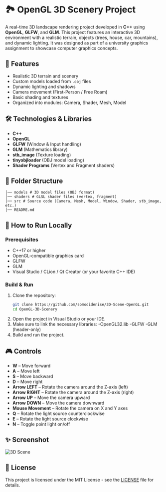 # 🏞️ OpenGL 3D Scenery Project

A real-time 3D landscape rendering project developed in **C++** using **OpenGL**, **GLFW**, and **GLM**. This project features an interactive 3D environment with a realistic terrain, objects (trees, house, car, mountains), and dynamic lighting. It was designed as part of a university graphics assignment to showcase computer graphics concepts.


## 🌟 Features

- Realistic 3D terrain and scenery
- Custom models loaded from `.obj` files
- Dynamic lighting and shadows
- Camera movement (First-Person / Free Roam)
- Basic shading and textures
- Organized into modules: Camera, Shader, Mesh, Model


## 🛠️ Technologies & Libraries

- **C++**
- **OpenGL**
- **GLFW** (Window & Input handling)
- **GLM** (Mathematics library)
- **stb_image** (Texture loading)
- **tinyobjloader** (OBJ model loading)
- **Shader Programs** (Vertex and Fragment shaders)


## 📁 Folder Structure
```
│── models # 3D model files (OBJ format) 
│── shaders # GLSL shader files (vertex, fragment) 
│── src # Source code (Camera, Mesh, Model, Window, Shader, stb_image, etc.) 
│── README.md 
```

## 🚀 How to Run Locally

### Prerequisites
- C++17 or higher
- OpenGL-compatible graphics card
- GLFW
- GLM
- Visual Studio / CLion / Qt Creator (or your favorite C++ IDE)

### Build & Run
1. Clone the repository:
   ```bash
   git clone https://github.com/somodidenise/3D-Scene-OpenGL.git
   cd OpenGL-3D-Scenery
2. Open the project in Visual Studio or your IDE.
3. Make sure to link the necessary libraries:
   -OpenGL32.lib
   -GLFW
   -GLM (header-only)
4. Build and run the project.

## 🎮 Controls

- **W** – Move forward
- **A** – Move left
- **S** – Move backward
- **D** – Move right
- **Arrow LEFT** – Rotate the camera around the Z-axis (left)
- **Arrow RIGHT** – Rotate the camera around the Z-axis (right)
- **Arrow UP** – Move the camera upward
- **Arrow DOWN** – Move the camera downward
- **Mouse Movement** – Rotate the camera on X and Y axes
- **Q** – Rotate the light source counterclockwise
- **E** – Rotate the light source clockwise
- **N** – Toggle point light on/off


## ✨ Screenshot
![3D Scene](scene/3D_scene.png)

## 📜 License
This project is licensed under the MIT License - see the [LICENSE](LICENSE) file for details.



